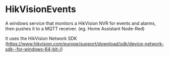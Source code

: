 # HikVisionEvents
A windows service that monitors a HikVision NVR for events and alarms, then pushes it to a MQTT receiver. (eg. Home Assistant Node-Red)

It uses the HikVision Network SDK (https://www.hikvision.com/europe/support/download/sdk/device-network-sdk--for-windows-64-bit-/)
